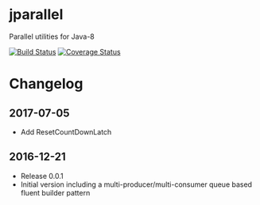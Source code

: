 # jparallel
Parallel utilities for Java-8

[![Build Status](https://travis-ci.org/ansell/jparallel.svg?branch=master)](https://travis-ci.org/ansell/jparallel) [![Coverage Status](https://coveralls.io/repos/ansell/jparallel/badge.svg?branch=master)](https://coveralls.io/r/ansell/jparallel?branch=master)

# Changelog

## 2017-07-05
* Add ResetCountDownLatch

## 2016-12-21
* Release 0.0.1
* Initial version including a multi-producer/multi-consumer queue based fluent builder pattern

